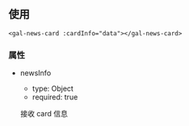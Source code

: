 ## 使用

```
<gal-news-card :cardInfo="data"></gal-news-card>
```

### 属性

-   newsInfo

    -   type: Object
    -   required: true

    接收 card 信息

